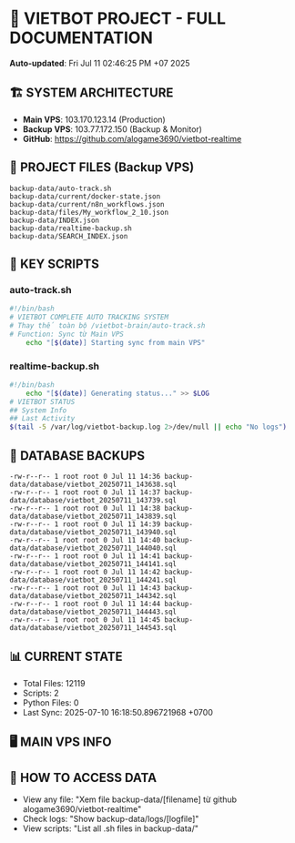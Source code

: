 # 🤖 VIETBOT PROJECT - FULL DOCUMENTATION
**Auto-updated**: Fri Jul 11 02:46:25 PM +07 2025

## 🏗️ SYSTEM ARCHITECTURE
- **Main VPS**: 103.170.123.14 (Production)
- **Backup VPS**: 103.77.172.150 (Backup & Monitor)
- **GitHub**: https://github.com/alogame3690/vietbot-realtime

## 📁 PROJECT FILES (Backup VPS)
```
backup-data/auto-track.sh
backup-data/current/docker-state.json
backup-data/current/n8n_workflows.json
backup-data/files/My_workflow_2_10.json
backup-data/INDEX.json
backup-data/realtime-backup.sh
backup-data/SEARCH_INDEX.json
```

## 🔧 KEY SCRIPTS
### auto-track.sh
```bash
#!/bin/bash
# VIETBOT COMPLETE AUTO TRACKING SYSTEM
# Thay thế toàn bộ /vietbot-brain/auto-track.sh
# Function: Sync từ Main VPS
    echo "[$(date)] Starting sync from main VPS"
```
### realtime-backup.sh
```bash
#!/bin/bash
    echo "[$(date)] Generating status..." >> $LOG
# VIETBOT STATUS
## System Info
## Last Activity
$(tail -5 /var/log/vietbot-backup.log 2>/dev/null || echo "No logs")
```

## 💾 DATABASE BACKUPS
```
-rw-r--r-- 1 root root 0 Jul 11 14:36 backup-data/database/vietbot_20250711_143638.sql
-rw-r--r-- 1 root root 0 Jul 11 14:37 backup-data/database/vietbot_20250711_143739.sql
-rw-r--r-- 1 root root 0 Jul 11 14:38 backup-data/database/vietbot_20250711_143839.sql
-rw-r--r-- 1 root root 0 Jul 11 14:39 backup-data/database/vietbot_20250711_143940.sql
-rw-r--r-- 1 root root 0 Jul 11 14:40 backup-data/database/vietbot_20250711_144040.sql
-rw-r--r-- 1 root root 0 Jul 11 14:41 backup-data/database/vietbot_20250711_144141.sql
-rw-r--r-- 1 root root 0 Jul 11 14:42 backup-data/database/vietbot_20250711_144241.sql
-rw-r--r-- 1 root root 0 Jul 11 14:43 backup-data/database/vietbot_20250711_144342.sql
-rw-r--r-- 1 root root 0 Jul 11 14:44 backup-data/database/vietbot_20250711_144443.sql
-rw-r--r-- 1 root root 0 Jul 11 14:45 backup-data/database/vietbot_20250711_144543.sql
```

## 📊 CURRENT STATE
- Total Files: 12119
- Scripts: 2
- Python Files: 0
- Last Sync: 2025-07-10 16:18:50.896721968 +0700

## 🖥️ MAIN VPS INFO


## 🚨 HOW TO ACCESS DATA
- View any file: "Xem file backup-data/[filename] từ github alogame3690/vietbot-realtime"
- Check logs: "Show backup-data/logs/[logfile]"
- View scripts: "List all .sh files in backup-data/"
